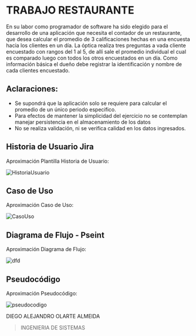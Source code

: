 # TRABAJO RESTAURANTE
En su labor como programador de software ha sido elegido para el desarrollo de una aplicación que necesita el contador de un restaurante, que desea calcular el promedio de 3 calificaciones hechas en una encuesta hacia los clientes en un día. La óptica realiza tres preguntas a vada cliente encuestado con rangos del 1 al 5, de allí sale el promedio individual el cual es comparado luego con todos los otros encuestados en un día. Como información básica el dueño debe registrar la identificación y nombre de cada clientes encuestado.
## Aclaraciones: 
-  Se supondrá que la aplicación solo se requiere para calcular el promedio de un único periodo especifico.
-  Para efectos de mantener la simplicidad del ejercicio no se contemplan manejar persistencia en el almacenamiento de los datos
-  No se realiza validación, ni se verifica calidad en los datos ingresados.

## Historia de Usuario Jira
Aproximación Plantilla Historia de Usuario:

![HistoriaUsuario](https://github.com/DiegoOla/proyectopoo.github.io/assets/137132664/754b4df8-0e8d-40de-ac43-1c33bc4b3a89)


## Caso de Uso
Aproximación Caso de Uso:

![CasoUso](https://github.com/DiegoOla/proyectopoo.github.io/assets/137132664/ef8a1db9-cf3b-4187-a1f9-a23ccaabda83)

## Diagrama de Flujo - Pseint
Aproximación Diagrama de Flujo:

![dfd](https://github.com/DiegoOla/proyectopoo.github.io/assets/137132664/f529700e-c774-4744-9be3-bb8b105d502a)

## Pseudocódigo
Aproximación  Pseudocódigo:

![pseudocodigo](https://github.com/DiegoOla/proyectopoo.github.io/assets/137132664/f256b3de-c023-42be-aed2-9409e2acc244)

DIEGO ALEJANDRO OLARTE ALMEIDA
>INGENIERIA DE SISTEMAS
